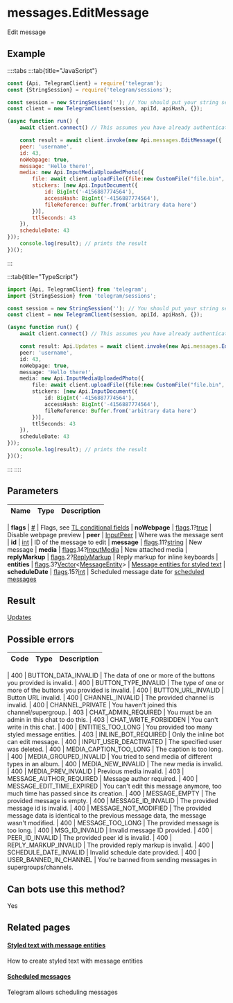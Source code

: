 # messages.EditMessage

Edit message



## Example

::::tabs
:::tab{title="JavaScript"}
```js
const {Api, TelegramClient} = require('telegram');
const {StringSession} = require('telegram/sessions');

const session = new StringSession(''); // You should put your string session here
const client = new TelegramClient(session, apiId, apiHash, {});

(async function run() {
    await client.connect() // This assumes you have already authenticated with .start()

    const result = await client.invoke(new Api.messages.EditMessage({
    peer: 'username',
    id: 43,
    noWebpage: true,
    message: 'Hello there!',
    media: new Api.InputMediaUploadedPhoto({
        file: await client.uploadFile({file:new CustomFile("file.bin", fs.statSync("../file.bin").size, "../file.bin"),workers:1}),
        stickers: [new Api.InputDocument({
            id: BigInt('-4156887774564'),
            accessHash: BigInt('-4156887774564'),
            fileReference: Buffer.from('arbitrary data here')
        })],
        ttlSeconds: 43
    }),
    scheduleDate: 43
}));
    console.log(result); // prints the result
})();
```
:::

:::tab{title="TypeScript"}
```ts
import {Api, TelegramClient} from 'telegram';
import {StringSession} from 'telegram/sessions';

const session = new StringSession(''); // You should put your string session here
const client = new TelegramClient(session, apiId, apiHash, {});

(async function run() {
    await client.connect() // This assumes you have already authenticated with .start()

    const result: Api.Updates = await client.invoke(new Api.messages.EditMessage({
    peer: 'username',
    id: 43,
    noWebpage: true,
    message: 'Hello there!',
    media: new Api.InputMediaUploadedPhoto({
        file: await client.uploadFile({file:new CustomFile("file.bin", fs.statSync("../file.bin").size, "../file.bin"),workers:1}),
        stickers: [new Api.InputDocument({
            id: BigInt('-4156887774564'),
            accessHash: BigInt('-4156887774564'),
            fileReference: Buffer.from('arbitrary data here')
        })],
        ttlSeconds: 43
    }),
    scheduleDate: 43
}));
    console.log(result); // prints the result
})();
```
:::
::::



## Parameters

| Name | Type | Description |
| :--: | ---- | ----------- |

| **flags** | [#](https://core.telegram.org/type/%23) | Flags, see [TL conditional fields](https://core.telegram.org/mtproto/TL-combinators#conditional-fields) 
| **noWebpage** | [flags](https://core.telegram.org/mtproto/TL-combinators#conditional-fields).1?[true](https://core.telegram.org/constructor/true) | Disable webpage preview 
| **peer** | [InputPeer](https://core.telegram.org/type/InputPeer) | Where was the message sent 
| **id** | [int](https://core.telegram.org/type/int) | ID of the message to edit 
| **message** | [flags](https://core.telegram.org/mtproto/TL-combinators#conditional-fields).11?[string](https://core.telegram.org/type/string) | New message 
| **media** | [flags](https://core.telegram.org/mtproto/TL-combinators#conditional-fields).14?[InputMedia](https://core.telegram.org/type/InputMedia) | New attached media 
| **replyMarkup** | [flags](https://core.telegram.org/mtproto/TL-combinators#conditional-fields).2?[ReplyMarkup](https://core.telegram.org/type/ReplyMarkup) | Reply markup for inline keyboards 
| **entities** | [flags](https://core.telegram.org/mtproto/TL-combinators#conditional-fields).3?[Vector](https://core.telegram.org/type/Vector%20t)<[MessageEntity](https://core.telegram.org/type/MessageEntity)> | [Message entities for styled text](https://core.telegram.org/api/entities) 
| **scheduleDate** | [flags](https://core.telegram.org/mtproto/TL-combinators#conditional-fields).15?[int](https://core.telegram.org/type/int) | Scheduled message date for [scheduled messages](https://core.telegram.org/api/scheduled-messages) 


## Result

[Updates](https://core.telegram.org/type/Updates)



## Possible errors

| Code | Type | Description |
| :--: | ---- | ----------- |

| 400 | BUTTON\_DATA\_INVALID | The data of one or more of the buttons you provided is invalid. 
| 400 | BUTTON\_TYPE\_INVALID | The type of one or more of the buttons you provided is invalid. 
| 400 | BUTTON\_URL\_INVALID | Button URL invalid. 
| 400 | CHANNEL\_INVALID | The provided channel is invalid. 
| 400 | CHANNEL\_PRIVATE | You haven't joined this channel/supergroup. 
| 403 | CHAT\_ADMIN\_REQUIRED | You must be an admin in this chat to do this. 
| 403 | CHAT\_WRITE\_FORBIDDEN | You can't write in this chat. 
| 400 | ENTITIES\_TOO\_LONG | You provided too many styled message entities. 
| 403 | INLINE\_BOT\_REQUIRED | Only the inline bot can edit message. 
| 400 | INPUT\_USER\_DEACTIVATED | The specified user was deleted. 
| 400 | MEDIA\_CAPTION\_TOO\_LONG | The caption is too long. 
| 400 | MEDIA\_GROUPED\_INVALID | You tried to send media of different types in an album. 
| 400 | MEDIA\_NEW\_INVALID | The new media is invalid. 
| 400 | MEDIA\_PREV\_INVALID | Previous media invalid. 
| 403 | MESSAGE\_AUTHOR\_REQUIRED | Message author required. 
| 400 | MESSAGE\_EDIT\_TIME\_EXPIRED | You can't edit this message anymore, too much time has passed since its creation. 
| 400 | MESSAGE\_EMPTY | The provided message is empty. 
| 400 | MESSAGE\_ID\_INVALID | The provided message id is invalid. 
| 400 | MESSAGE\_NOT\_MODIFIED | The provided message data is identical to the previous message data, the message wasn't modified. 
| 400 | MESSAGE\_TOO\_LONG | The provided message is too long. 
| 400 | MSG\_ID\_INVALID | Invalid message ID provided. 
| 400 | PEER\_ID\_INVALID | The provided peer id is invalid. 
| 400 | REPLY\_MARKUP\_INVALID | The provided reply markup is invalid. 
| 400 | SCHEDULE\_DATE\_INVALID | Invalid schedule date provided. 
| 400 | USER\_BANNED\_IN\_CHANNEL | You're banned from sending messages in supergroups/channels. 


## Can bots use this method?

Yes

## Related pages

#### [Styled text with message entities](https://core.telegram.org/api/entities)

How to create styled text with message entities



#### [Scheduled messages](https://core.telegram.org/api/scheduled-messages)

Telegram allows scheduling messages




